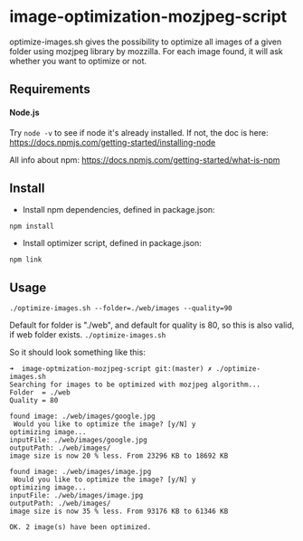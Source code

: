 
# image-optimization-mozjpeg-script #

optimize-images.sh gives the possibility to optimize all images of a given folder using mozjpeg library by mozzilla.
For each image found, it will ask whether you want to optimize or not.

## Requirements ##

#### Node.js ####
Try `node -v` to see if node it's already installed. If not, the doc is here:
https://docs.npmjs.com/getting-started/installing-node

All info about npm: https://docs.npmjs.com/getting-started/what-is-npm


## Install ##

- Install npm dependencies, defined in package.json:

`npm install`

- Install optimizer script, defined in package.json:

`npm link`


## Usage ##

`./optimize-images.sh --folder=./web/images --quality=90`

Default for folder is "./web", and default for quality is 80, so this is also valid, if web folder exists.
`./optimize-images.sh `


So it should look something like this:

```
➜  image-optmization-mozjpeg-script git:(master) ✗ ./optimize-images.sh
Searching for images to be optimized with mozjpeg algorithm...
Folder  = ./web
Quality = 80

found image: ./web/images/google.jpg
 Would you like to optimize the image? [y/N] y
optimizing image...
inputFile: ./web/images/google.jpg
outputPath: ./web/images/
image size is now 20 % less. From 23296 KB to 18692 KB

found image: ./web/images/image.jpg
 Would you like to optimize the image? [y/N] y
optimizing image...
inputFile: ./web/images/image.jpg
outputPath: ./web/images/
image size is now 35 % less. From 93176 KB to 61346 KB

OK. 2 image(s) have been optimized.
```

